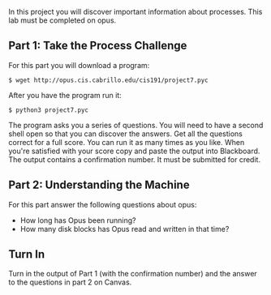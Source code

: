In this project you will discover important information about processes. This lab must be completed on opus.

## Part 1: Take the Process Challenge 

For this part you will download a program:

```
$ wget http://opus.cis.cabrillo.edu/cis191/project7.pyc
```

After you have the program run it:

```
$ python3 project7.pyc
```

The program asks you a series of questions. You will need to have a second shell open so that you can discover the answers. Get all the questions correct for a full score. You can run it as many times as you like. When you're satisfied with your score copy and paste the output into Blackboard. The output contains a confirmation number. It must be submitted for credit.

## Part 2: Understanding the Machine 

For this part answer the following questions about opus:
  - How long has Opus been running?
  - How many disk blocks has Opus read and written in that time?

## Turn In 

Turn in the output of Part 1 (with the confirmation number) and the answer to the questions in part 2 on Canvas.

